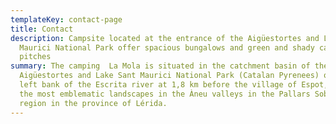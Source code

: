 ```yaml
---
templateKey: contact-page
title: Contact
description: Campsite located at the entrance of the Aigüestortes and Lake Sant
  Maurici National Park offer spacious bungalows and green and shady camping
  pitches
summary: The camping  La Mola is situated in the catchment basin of the
  Aigüestortes and Lake Sant Maurici National Park (Catalan Pyrenees) on the
  left bank of the Escrita river at 1,8 km before the village of Espot, one of
  the most emblematic landscapes in the Àneu valleys in the Pallars Sobirà
  region in the province of Lérida.
---
```

